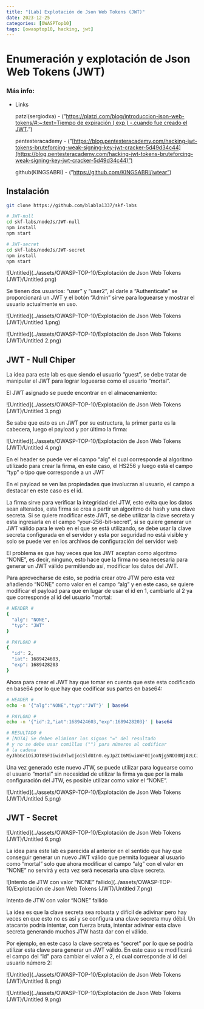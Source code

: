 ```yaml
---
title: "[Lab] Explotación de Json Web Tokens (JWT)"
date: 2023-12-25
categories: [OWASPTop10]
tags: [owasptop10, hacking, jwt]
---
```


# Enumeración y explotación de Json Web Tokens (JWT)

### Más info:

- Links
    
    patzi(sergiodxa) - (”[https://platzi.com/blog/introduccion-json-web-tokens/#:~:text=Tiempo de expiración ( exp ) -,cuando fue creado el JWT](https://platzi.com/blog/introduccion-json-web-tokens/#:~:text=Tiempo%20de%20expiraci%C3%B3n%20(%20exp%20)%20%2D,cuando%20fue%20creado%20el%20JWT).”)
    
    pentesteracademy - (”[https://blog.pentesteracademy.com/hacking-jwt-tokens-bruteforcing-weak-signing-key-jwt-cracker-5d49d34c44](https://blog.pentesteracademy.com/hacking-jwt-tokens-bruteforcing-weak-signing-key-jwt-cracker-5d49d34c44)”)
    
    github(KINGSABRI) - (”https://github.com/KINGSABRI/jwtear”)
    

## Instalación

```bash
git clone https://github.com/blabla1337/skf-labs

# JWT-null
cd skf-labs/nodeJs/JWT-null
npm install
npm start

# JWT-secret
cd skf-labs/nodeJs/JWT-secret
npm install
npm start
```

![Untitled](../assets/OWASP-TOP-10/Explotación de Json Web Tokens (JWT)/Untitled.png)

Se tienen dos usuarios: “user” y “user2”, al darle a “Authenticate” se proporcionará un JWT y el botón “Admin” sirve para loguearse y mostrar el usuario actualmente en uso.

![Untitled](../assets/OWASP-TOP-10/Explotación de Json Web Tokens (JWT)/Untitled 1.png)

![Untitled](../assets/OWASP-TOP-10/Explotación de Json Web Tokens (JWT)/Untitled 2.png)

## JWT - Null Chiper

La idea para este lab es que siendo el usuario “guest”, se debe tratar de manipular el JWT para lograr loguearse como el usuario “mortal”.

El JWT asignado se puede encontrar en el almacenamiento:

![Untitled](../assets/OWASP-TOP-10/Explotación de Json Web Tokens (JWT)/Untitled 3.png)

Se sabe que esto es un JWT por su estructura, la primer parte es la cabecera, luego el payload y por último la firma:

![Untitled](../assets/OWASP-TOP-10/Explotación de Json Web Tokens (JWT)/Untitled 4.png)

En el header se puede ver el campo “alg” el cual corresponde al algoritmo utilizado para crear la firma, en este caso, el HS256 y luego está el campo “typ” o tipo que corresponde a un JWT

En el payload se ven las propiedades que involucran al usuario, el campo a destacar en este caso es el id.

La firma sirve para verificar la integridad del JTW, esto evita que los datos sean alterados, esta firma se crea a partir un algoritmo de hash y una clave secreta. Si se quiere modificar este JWT, se debe utilizar la clave secreta y esta ingresarla en el campo “your-256-bit-secret”, si se quiere generar un JWT válido para le web en el que se está utilizando, se debe usar la clave secreta configurada en el servidor y esta por seguridad no está visible y solo se puede ver en los archivos de configuración del servidor web

El problema es que hay veces que los JWT aceptan como algoritmo “NONE”, es decir, ninguno, esto hace que la firma no sea necesaria para generar un JWT válido permitiendo así, modificar los datos del JWT.

Para aprovecharse de esto, se podría crear otro JTW pero esta vez añadiendo “NONE” como valor en el campo “alg” y en este caso, se quiere modificar el payload para que en lugar de usar el id en 1, cambiarlo al 2 ya que corresponde al id del usuario “mortal:

```bash
# HEADER #
{
  "alg": "NONE",
  "typ": "JWT"
}

# PAYLOAD #
{
  "id": 2,
  "iat": 1689424603,
  "exp": 1689428203
}
```

Ahora para crear el JWT hay que tomar en cuenta que este esta codificado en base64 por lo que hay que codificar sus partes en base64:

```bash
# HEADER #
echo -n '{"alg":"NONE","typ":"JWT"}' | base64

# PAYLOAD #
echo -n '{"id":2,"iat":1689424603,"exp":1689428203}' | base64

# RESULTADO #
# [NOTA] Se deben eliminar los signos "=" del resultado
# y no se debe usar comillas ("") para números al codificar 
# la cadena
eyJhbGciOiJOT05FIiwidHlwIjoiSldUIn0.eyJpZCI6MiwiaWF0IjoxNjg5NDI0NjAzLCJleHAiOjE2ODk0MjgyMDN9.
```

Una vez generado este nuevo JTW, se puede utilizar para loguearse como el usuario “mortal” sin necesidad de utilizar la firma ya que por la mala configuración del JTW, es posible utilizar como valor el “NONE”.

![Untitled](../assets/OWASP-TOP-10/Explotación de Json Web Tokens (JWT)/Untitled 5.png)

## JWT - Secret

![Untitled](../assets/OWASP-TOP-10/Explotación de Json Web Tokens (JWT)/Untitled 6.png)

La idea para este lab es parecida al anterior en el sentido que hay que conseguir generar un nuevo JWT válido que permita loguear al usuario como “mortal” solo que ahora modificar el campo “alg” con el valor en “NONE” no servirá y esta vez será necesaria una clave secreta.

![Intento de JTW con valor “NONE” fallido](../assets/OWASP-TOP-10/Explotación de Json Web Tokens (JWT)/Untitled 7.png)

Intento de JTW con valor “NONE” fallido

La idea es que la clave secreta sea robusta y difícil de adivinar pero hay veces en que esto no es así y se configura una clave secreta muy débil. Un atacante podría intentar, con fuerza bruta, intentar adivinar esta clave secreta generando muchos JTW hasta dar con el válido.

Por ejemplo, en este caso la clave secreta es “secret” por lo que se podría utilizar esta clave para generar un JWT válido. En este caso se modificará el campo del “id” para cambiar el valor a 2, el cual corresponde al id del usuario número 2:

![Untitled](../assets/OWASP-TOP-10/Explotación de Json Web Tokens (JWT)/Untitled 8.png)

![Untitled](../assets/OWASP-TOP-10/Explotación de Json Web Tokens (JWT)/Untitled 9.png)
